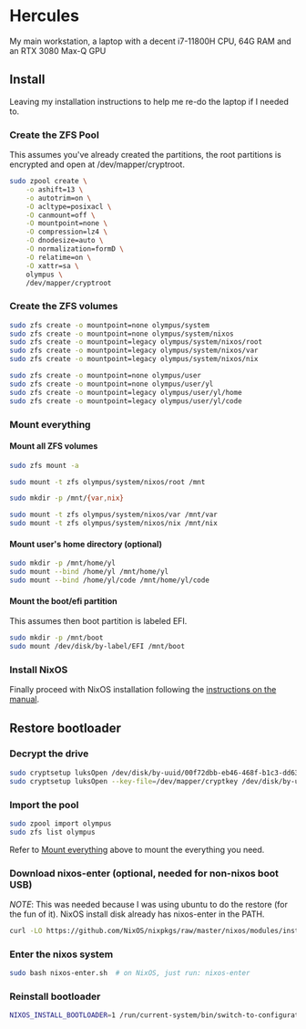 # Hercules

My main workstation, a laptop with a decent i7-11800H CPU, 64G RAM and an RTX 3080 Max-Q GPU

## Install

Leaving my installation instructions to help me re-do the laptop if I needed to.

### Create the ZFS Pool

This assumes you've already created the partitions, the root partitions is
encrypted and open at /dev/mapper/cryptroot.

```bash
sudo zpool create \
    -o ashift=13 \
    -o autotrim=on \
    -O acltype=posixacl \
    -O canmount=off \
    -O mountpoint=none \
    -O compression=lz4 \
    -O dnodesize=auto \
    -O normalization=formD \
    -O relatime=on \
    -O xattr=sa \
    olympus \
    /dev/mapper/cryptroot
```

### Create the ZFS volumes

```bash
sudo zfs create -o mountpoint=none olympus/system
sudo zfs create -o mountpoint=none olympus/system/nixos
sudo zfs create -o mountpoint=legacy olympus/system/nixos/root
sudo zfs create -o mountpoint=legacy olympus/system/nixos/var
sudo zfs create -o mountpoint=legacy olympus/system/nixos/nix

sudo zfs create -o mountpoint=none olympus/user
sudo zfs create -o mountpoint=none olympus/user/yl
sudo zfs create -o mountpoint=legacy olympus/user/yl/home
sudo zfs create -o mountpoint=legacy olympus/user/yl/code
```

### Mount everything

#### Mount all ZFS volumes

```bash
sudo zfs mount -a

sudo mount -t zfs olympus/system/nixos/root /mnt

sudo mkdir -p /mnt/{var,nix}

sudo mount -t zfs olympus/system/nixos/var /mnt/var
sudo mount -t zfs olympus/system/nixos/nix /mnt/nix
```

#### Mount user's home directory (optional)

```bash
sudo mkdir -p /mnt/home/yl
sudo mount --bind /home/yl /mnt/home/yl
sudo mount --bind /home/yl/code /mnt/home/yl/code
```

#### Mount the boot/efi partition

This assumes then boot partition is labeled EFI.

```bash
sudo mkdir -p /mnt/boot
sudo mount /dev/disk/by-label/EFI /mnt/boot
```

### Install NixOS

Finally proceed with NixOS installation following the [instructions on the manual][nixos-manual-install].

## Restore bootloader

### Decrypt the drive

```bash
sudo cryptsetup luksOpen /dev/disk/by-uuid/00f72dbb-eb46-468f-b1c3-dd63adc542f0 cryptkey
sudo cryptsetup luksOpen --key-file=/dev/mapper/cryptkey /dev/disk/by-uuid/5f4422ca-eb45-4532-931b-63225c2143d5 cryptroot
```

### Import the pool

```bash
sudo zpool import olympus
sudo zfs list olympus
```

Refer to [Mount everything](#mount-everything) above to mount the everything you need.

### Download nixos-enter (optional, needed for non-nixos boot USB)

*NOTE*: This was needed because I was using ubuntu to do the restore (for the
fun of it). NixOS install disk already has nixos-enter in the PATH.

```bash
curl -LO https://github.com/NixOS/nixpkgs/raw/master/nixos/modules/installer/tools/nixos-enter.sh
```

### Enter the nixos system

```bash
sudo bash nixos-enter.sh  # on NixOS, just run: nixos-enter
```

### Reinstall bootloader

```bash
NIXOS_INSTALL_BOOTLOADER=1 /run/current-system/bin/switch-to-configuration boot
```

[nixos-manual-install]: https://nixos.org/manual/nixos/stable/#sec-installation
